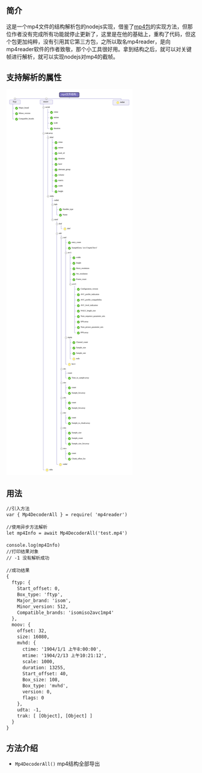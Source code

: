 ## 简介
这是一个mp4文件的结构解析包的nodejs实现，借鉴了[mp4包](https://www.npmjs.com/package/mp4 "mp4")的实现方法，但那位作者没有完成所有功能就停止更新了，这里是在他的基础上，重构了代码，但这个包更加纯粹，没有引用其它第三方包，之所以取名mp4reader，是向mp4reader软件的作者致敬，那个小工具很好用。拿到结构之后，就可以对关键帧进行解析，就可以实现nodejs对mp4的截帧。

## 支持解析的属性
![](./mp4container.svg)

## 用法

```
//引入方法
var { Mp4DecoderAll } = require( 'mp4reader')

//使用异步方法解析 
let mp4Info = await Mp4DecoderAll('test.mp4')

console.log(mp4Info)
//打印结果对象 
// -1 没有解析成功

//成功结果
{
  ftyp: {
    Start_offset: 0,
    Box_type: 'ftyp',
    Major_brand: 'isom',
    Minor_version: 512,
    Compatible_brands: 'isomiso2avc1mp4'
  },
  moov: {
    offset: 32,
    size: 16080,
    mvhd: {
      ctime: '1904/1/1 上午8:00:00',
      mtime: '1904/2/13 上午10:21:12',
      scale: 1000,
      duration: 13255,
      Start_offset: 40,
      Box_size: 108,
      Box_type: 'mvhd',
      version: 0,
      flags: 0
    },
    udta: -1,
    trak: [ [Object], [Object] ]
  }
}
```

## 方法介绍
- `Mp4DecoderAll()`  mp4结构全部导出


